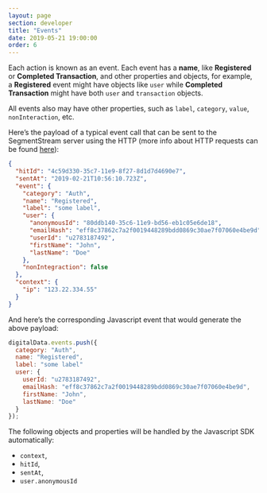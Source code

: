 ```yaml
---
layout: page
section: developer
title: "Events"
date: 2019-05-21 19:00:00
order: 6
---
```


Each action is known as an event. Each event has a **name**, like **Registered** or **Completed Transaction**, and other properties and objects, for example, a **Registered** event might have objects like `user` while **Completed Transaction** might have both `user` and `transaction` objects.

All events also may have other properties, such as `label`, `category`, `value`, `nonInteraction`, etc.
<!-- The full list of common event properties can be found [here](https://doc_link.com). -->

Here’s the payload of a typical event call that can be sent to the SegmentStream server using the HTTP (more info about HTTP requests can be found [here](/for-developer/http-api)):

```json
{
  "hitId": "4c59d330-35c7-11e9-8f27-8d1d7d4690e7",
  "sentAt": "2019-02-21T10:56:10.723Z",
  "event": {
    "category": "Auth",
    "name": "Registered",
    "label": "some label",
    "user": {
      "anonymousId": "80ddb140-35c6-11e9-bd56-eb1c05e6de18",
      "emailHash": "eff8c37862c7a2f0019448289bdd0869c30ae7f07060e4be9d",
      "userId": "u2783187492",
      "firstName": "John",
      "lastName": "Doe"
    },
    "nonIntegraction": false
  },
  "context": {
    "ip": "123.22.334.55"
  }
}
```

And here’s the corresponding Javascript event that would generate the above payload:

```javascript
digitalData.events.push({
  category: "Auth",
  name: "Registered",
  label: "some label"
  user: {
    userId: "u2783187492",
    emailHash: "eff8c37862c7a2f0019448289bdd0869c30ae7f07060e4be9d",
    firstName: "John",
    lastName: "Doe"
  }
});
```

The following objects and properties will be handled by the Javascript SDK automatically:
- `context`,
- `hitId`,
- `sentAt`,
- `user.anonymousId`
